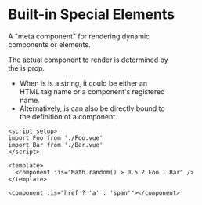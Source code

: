 # Built-in Special Elements <component>

A "meta component" for rendering dynamic  
components or elements.   

The actual component to render is determined by  
the is prop.  
 - When is is a string, it could be either an  
	HTML tag name or a component's registered  
	name.
- Alternatively, is can also be directly bound to  
	the definition of a component.

```vue template
<script setup>
import Foo from './Foo.vue'
import Bar from './Bar.vue'
</script>

<template>
  <component :is="Math.random() > 0.5 ? Foo : Bar" />
</template>

<component :is="href ? 'a' : 'span'"></component>
```
